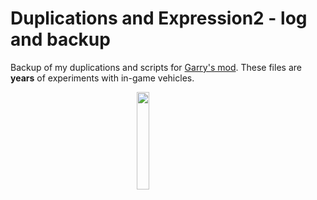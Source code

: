 # Duplications and Expression2 - log and backup

Backup of my duplications and scripts for [Garry's mod](https://gmod.facepunch.com/). These files are __years__ of experiments with in-game vehicles.  


<img style="display: block; margin: 0 auto; width: 20%" src="https://upload.wikimedia.org/wikipedia/commons/thumb/9/97/Garry%27s_Mod_logo.svg/1200px-Garry%27s_Mod_logo.svg.png">
